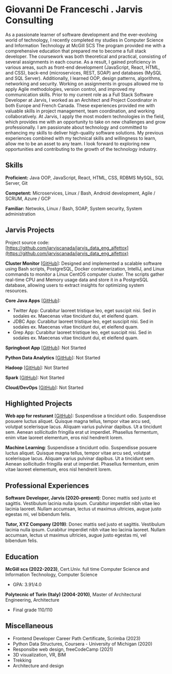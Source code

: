 # Giovanni De Franceschi . Jarvis Consulting

As a passionate learner of software development and the ever-evolving world of technology, I recently completed my studies in Computer Science and Information Technology at McGill SCS The program provided me with a comprehensive education that prepared me to become a full stack developer. The coursework was both theoretical and practical, consisting of several assignments in each course. As a result, I gained proficiency in various areas, such as front-end development (JavaScript, React, HTML, and CSS), back-end (microservices, REST, SOAP) and databases (MySQL and SQL Server). Additionally, I learned OOP, design patterns, algorithms, networking and security. Working on assignments in groups allowed me to apply Agile methodologies, version control, and improved my communication skills. Prior to my current role as a Full Stack Software Developer at Jarvis, I worked as an Architect and Project Coordinator in both Europe and French Canada. These experiences provided me with valuable skills in project management, team coordination, and working collaboratively. At Jarvis, I apply the most modern technologies in the field, which provides me with an opportunity to take on new challenges and grow professionally. I am passionate about technology and committed to enhancing my skills to deliver high-quality software solutions. My previous experiences combined with my technical skills and willingness to learn, allow me to be an asset to any team. I look forward to exploring new opportunities and contributing to the growth of the technology industry.

## Skills

**Proficient:** Java OOP, JavaScript, React, HTML, CSS, RDBMS MySQL, SQL Server, Git

**Competent:** Microservices, Linux / Bash, Android development, Agile / SCRUM, Azure / GCP

**Familiar:** Netwoks, Linux / Bash, SOAP, System security, System administration

## Jarvis Projects

Project source code: [https://github.com/jarviscanada/jarvis_data_eng_alfettox](https://github.com/jarviscanada/jarvis_data_eng_alfettox)


**Cluster Monitor** [[GitHub](https://github.com/jarviscanada/jarvis_data_eng_alfettox/tree/master/linux_sql)]: Designed and implemented a scalable software using Bash scripts, PostgreSQL, Docker containerization, IntelliJ, and Linux commands to monitor a Linux CentOS computer cluster. The scripts gather real-time CPU and Memory usage data and store it in a PostgreSQL database, allowing users to extract insights for optimizing system resources.

**Core Java Apps** [[GitHub](https://github.com/jarviscanada/jarvis_data_eng_alfettox/tree/master/core_java)]:
      
  - Twitter App: Curabitur laoreet tristique leo, eget suscipit nisi. Sed in sodales ex. Maecenas vitae tincidunt dui, et eleifend quam.
  - JDBC App: Curabitur laoreet tristique leo, eget suscipit nisi. Sed in sodales ex. Maecenas vitae tincidunt dui, et eleifend quam.
  - Grep App: Curabitur laoreet tristique leo, eget suscipit nisi. Sed in sodales ex. Maecenas vitae tincidunt dui, et eleifend quam.

**Springboot App** [[GitHub](https://github.com/jarviscanada/jarvis_data_eng_alfettox/tree/master/springboot)]: Not Started

**Python Data Analytics** [[GitHub](https://github.com/jarviscanada/jarvis_data_eng_alfettox/tree/master/python_data_anlytics)]: Not Started

**Hadoop** [[GitHub](https://github.com/jarviscanada/jarvis_data_eng_alfettox/tree/master/hadoop)]: Not Started

**Spark** [[GitHub](https://github.com/jarviscanada/jarvis_data_eng_alfettox/tree/master/spark)]: Not Started

**Cloud/DevOps** [[GitHub](https://github.com/jarviscanada/jarvis_data_eng_alfettox/tree/master/cloud_devops)]: Not Started


## Highlighted Projects
**Web app for resturant** [[GitHub](https://github.com/jarviscanada/jarvis_profile_builder)]: Suspendisse a tincidunt odio. Suspendisse posuere luctus aliquet. Quisque magna tellus, tempor vitae arcu sed, volutpat scelerisque lacus. Aliquam varius pulvinar dapibus. Ut a tincidunt sem. Aenean sollicitudin fringilla erat ut imperdiet. Phasellus fermentum, enim vitae laoreet elementum, eros nisl hendrerit lorem.

**Machine Learning**: Suspendisse a tincidunt odio. Suspendisse posuere luctus aliquet. Quisque magna tellus, tempor vitae arcu sed, volutpat scelerisque lacus. Aliquam varius pulvinar dapibus. Ut a tincidunt sem. Aenean sollicitudin fringilla erat ut imperdiet. Phasellus fermentum, enim vitae laoreet elementum, eros nisl hendrerit lorem.


## Professional Experiences

**Software Developer, Jarvis (2020-present)**: Donec mattis sed justo et sagittis. Vestibulum lacinia nulla ipsum. Curabitur imperdiet nibh vitae leo lacinia laoreet. Nullam accumsan, lectus ut maximus ultricies, augue justo egestas mi, vel bibendum felis.

**Tutor, XYZ Company (2019)**: Donec mattis sed justo et sagittis. Vestibulum lacinia nulla ipsum. Curabitur imperdiet nibh vitae leo lacinia laoreet. Nullam accumsan, lectus ut maximus ultricies, augue justo egestas mi, vel bibendum felis.


## Education
**McGill scs (2022-2023)**, Cert.Univ. full time Computer Science and Information Technology, Computer Science
- GPA: 3.91/4.0

**Polytecnic of Turin (Italy) (2004-2010)**, Master of Architectural Engineering, Architecture
- Final grade 110/110


## Miscellaneous
- Frontend Developer Career Path Certificate, Scrimba (2023)
- Python Data Structures, Coursera - University of Michigan (2020)
- Responsibe web design, freeCodeCamp (2021)
- 3D visualization, VR, BIM
- Trekking
- Architecture and design